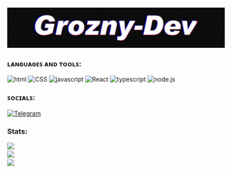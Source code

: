 ![Header](https://github.com/Grozny-Dev/Grozny-Dev/blob/main/assets/header.jpg)

### ʟᴀɴɢᴜᴀɢᴇꜱ ᴀɴᴅ ᴛᴏᴏʟꜱ:
![html](https://img.shields.io/badge/HTML-090909?style=for-the-badge&logo=HTML)
![CSS](https://img.shields.io/badge/CSS-090909?style=for-the-badge&logo=ccs)
![javascript](https://img.shields.io/badge/javascript-090909?style=for-the-badge&logo=javascript)
![React](https://img.shields.io/badge/React-090909?style=for-the-badge&logo=react)
![typescript](https://img.shields.io/badge/typescript-090909?style=for-the-badge&logo=typescript)
![node.js](https://img.shields.io/badge/node.js-090909?style=for-the-badge&logo=node)

### ꜱᴏᴄɪᴀʟꜱ:
[![Telegram](https://img.shields.io/badge/-Telegram-090909?style=for-the-badge&logo=telegram&logoColor=27A0D9)](https://web.telegram.org/k/#-Groznyn)

### Stats:
![](https://github-readme-stats.vercel.app/api?username=Grozny-Dev&theme=radical&hide_border=false&include_all_commits=false&count_private=false)<br/>
![](https://github-readme-streak-stats.herokuapp.com/?user=Grozny-Dev&theme=radical&hide_border=false)<br/>
![](https://github-readme-stats.vercel.app/api/top-langs/?username=Grozny-Dev&theme=radical&hide_border=false&include_all_commits=false&count_private=false&layout=compact)

